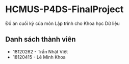 # HCMUS-P4DS-FinalProject

Đồ án cuối kỳ của môn Lập trình cho Khoa học Dữ liệu

## Danh sách thành viên
* 18120262 - Trần Nhật Việt
* 18120415 - Lê Minh Khoa
